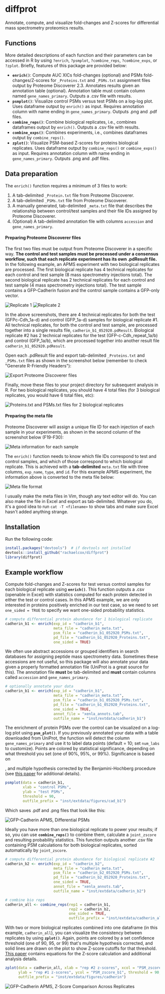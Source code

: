 # diffprot
Annotate, compute, and visualize fold-changes and Z-scores for differential mass spectrometry proteomics results.

## Functions
More detailed descriptions of each function and their parameters can be accessed in R by using `?enrich`, `?psmplot`, `?combine_reps`, `?combine_exps`, or `?zplot`. Briefly, features of this package are provided below:

- **`enrich()`**: Compute AUC XICs fold-changes (optional) and PSMs fold-changes/Z-scores for `_Proteins.txt` and `_PSMs.txt` assignment files output by Proteome Discoverer 2.3. Annotates results given an annotation table (optional). Annotation table must contain column named `gene_names_primary`. Outputs a .csv file with results.
- **`psmplot()`**: Visualize control PSMs versus test PSMs on a log-log plot. Uses dataframe output by `enrich()` as input. Requires annotation column with name ending in `gene_names_primary`. Outputs .png and .pdf files.
- **`combine_reps()`**: Combine biological replicates, i.e., combines dataframes output by `enrich()`. Outputs a .csv file with results.
- **`combine_exps()`**: Combines experiments, i.e., combines dataframes output by `combine_reps()`.
- **`zplot()`**: Visualize PSM-based Z-scores for proteins biological replicates. Uses dataframe output by `combine_reps()` or `combine_exps()` as input. Requires annotation column with name ending in `gene_names_primary`. Outputs .png and .pdf files.

## Data preparation

The `enrich()` function requires a minimum of 3 files to work:

1. A tab-delimited `_Protein.txt` file from Proteome Discoverer.
2. A tab-delimited `_PSMs.txt` file from Proteome Discoverer.
3. A manually generated, tab-delimited `_meta.txt` file that describes the relationship between control/test samples and their file IDs assigned by Proteome Discoverer.
4. (Optional) A tab-delimited annotation file with columns `accession` and `gene_names_primary`.

#### **Preparing Proteome Discoverer files**

The first two files must be output from Proteome Discoverer in a specific way. **The control and test samples must be processed under a consensus workflow, such that each replicate experiment has its own .pdResult file.** In the following example, an APMS experiment with two biological replicates are processed. The first biological replicate has 4 technical replicates for each control and test sample (8 mass spectrometry injections total). The second biological replicate has 2 technical replicates for each control and test sample (4 mass spectrometry injections total). The test sample contains a GFP-Cadherin fusion and the control sample contains a GFP-only vector.

![Replicate 1](/data_prep/consensus_assignment_b1.PNG)
![Replicate 2](/data_prep/consensus_assignment_b2.PNG)

In the above screenshots, there are 4 technical replicates for both the test (GFPc-Cdh_1a-d) and control (GFP_1a-d) samples for biological replicate #1. All technical replicates, for both the control and test sample, are processed together into a single results file, `cadherin_b1_052920.pdResult`. Biological replicate #2 has 2 technical replicates for the test (GFP-c-Cdh_repeat_1a/b) and control (GFP_1a/b), which are processed together into another result file `cadherin_b1_052920.pdResult`.

Open each .pdResult file and export tab-delimited `_Proteins.txt` and `_PSMs.txt` files as shown in the screenshot below (remember to check "Generate R-Friendly Headers"):

![Export Proteome Discoverer files](/data_prep/export.PNG)

Finally, move these files to your project directory for subsequent analysis in R. For two biological replicates, you should have 4 total files (for 3 biological replicates, you would have 6 total files, etc):

![Proteins.txt and PSMs.txt files for 2 biological replicates](/data_prep/files.PNG)

#### Preparing the meta file

Proteome Discoverer will assign a unique file ID for each injection of each sample in your experiments, as shown in the second column of the screenshot below (F19-F30):

![Meta information for each sample](/data_prep/meta_info.PNG)

The `enrich()` function needs to know which file IDs correspond to test and control samples, and which of those correspond to which biological replicate. This is achieved with a **tab-delimited** `meta.txt` file with three columns, `exp_name`, `type`, and `id`. For this example APMS experiment, the information above is converted to the meta file below:

![Meta file format](/data_prep/meta_file.PNG)

I usually make the meta files in Vim, though any text editor will do. You can also make the file in Excel and export as tab-delimited. Whatever you do, it's a good idea to run `cat -T <filename>` to show tabs and make sure Excel hasn't added anything strange.

## Installation
Run the following code:
```r
install.packages("devtools")  # if devtools not installed
devtools::install_github("rachaelcox/diffprot")
library(diffprot)
```
## Example workflow
Compute fold-changes and Z-scores for test versus control samples for each biological replicate using **`enrich()`**. This function outputs a .csv (openable in Excel) with statistics computed for each protein detected in either the test or control cases. In this APMS example, we are only interested in proteins positively enriched in our test case, so we need to set `one_sided = TRUE` to specify we want one-sided probability statistics.
```r
# compute differential protein abundance for 1 biological replicate
cadherin_b1 <- enrich(exp_id = "cadherin_b1",
                      meta_file = "cadherin_meta.txt",
                      psm_file = "cadherin_b1_052920_PSMs.txt",
                      pd_file = "cadherin_b1_052920_Proteins.txt",
                      one_sided = TRUE)
```
We often use abstract accessions or grouped identifiers in search databases for assigning peptide mass spectrometry data. Sometimes these accessions are not useful, so this package will also annotate your data given a properly formatted annotation file (UniProt is a great source for this). The annotation file **must** be tab-delimited and **must** contain columns called `accession` and `gene_names_primary`.
```r
# optionally annotate your data
cadherin_b1 <- enrich(exp_id = "cadherin_b1",
                      meta_file = "cadherin_meta.txt",
                      psm_file = "cadherin_b1_052920_PSMs.txt",
                      pd_file = "cadherin_b1_052920_Proteins.txt",
                      one_sided = TRUE,
                      annot_file = "xenla_annots.tab",
                      outfile_name = "inst/extdata/cadherin_b1")
```
The enrichment of protein PSMs over the control can be visualized on a log-log plot using **`psm_plot()`**. If you previously annotated your data with a table downloaded from UniProt, the function will detect the column `gene_names_primary` and use it to label data points (default = 10; set `num_labs` to customize). Points are colored by statistical significance, depending on what threshold you set (one of 90%, 95%, or 99%). Significance is based on 


, and multiple hypothesis corrected by the Benjamini-Hochberg procedure (see [this paper](https://elifesciences.org/articles/58662) for additional details).
```r
psmplot(data = cadherin_b1, 
        xlab = "control PSMs", 
        ylab = "test PSMs", 
        threshold = 90, 
        outfile_prefix = "inst/extdata/figures/cad_b1")
```
Which saves .pdf and .png files that look like this:

![GFP-Cadherin APMS, Differential PSMs](inst/extdata/figures/cad_b1_PSMloglog.png)

Ideally you have more than one biological replicate to power your results; if so, you can use **`combine_reps()`** to combine them, calculate a `joint_zscore` and resulting probability statistics. This function outputs another .csv file containing PSM calculations for both biological replicates, sorted automatically by `joint_zscore`.
```r
# compute differential protein abundance for biological replicate #2
cadherin_b2 <- enrich(exp_id = "cadherin_b2",
                      meta_file = "cadherin_meta.txt",
                      psm_file = "cadherin_b2_052920_PSMs.txt",
                      pd_file = "cadherin_b2_052920_Proteins.txt",
                      one_sided = TRUE,
                      annot_file = "xenla_annots.tab",
                      outfile_name = "inst/extdata/cadherin_b2")

# combine bio reps
cadherin_all <- combine_reps(rep1 = cadherin_b1,
                             rep2 = cadherin_b2,
                             one_sided = TRUE,
                             outfile_prefix = "inst/extdata/cadherin_all")
```
With two or more biological replicates combined into one dataframe (in this example, `cadherin_all`), you can visualize the consistency between replicates by using **`zplot()`**. Again, points are colored by a set confidence threshold (one of 90, 95, or 99) that's multiple hypothesis corrected, and solid lines are drawn on the plot to show Z-score cutoffs for that threshold. [This paper](https://elifesciences.org/articles/58662) contains equations for the Z-score calculation and additional analysis details.
```r
zplot(data = cadherin_all, xlab = "rep #2 z-scores", xcol = "PSM_zscore_b2",
      ylab = "rep #1 z-scores", ycol = "PSM_zscore_b1", threshold = 90,
      outfile_prefix = "inst/extdata/figures/cadherin")
```
![GFP-Cadherin APMS, Z-Score Comparison Across Replicates](inst/extdata/figures/cadherin_zplot.png)


